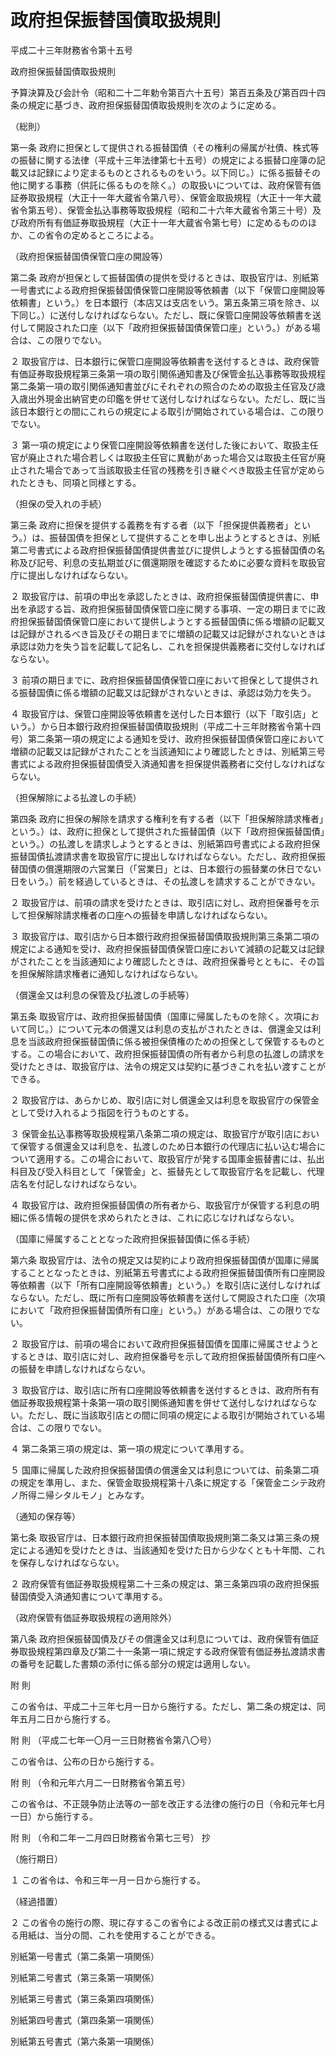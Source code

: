 # 政府担保振替国債取扱規則

平成二十三年財務省令第十五号

政府担保振替国債取扱規則

予算決算及び会計令（昭和二十二年勅令第百六十五号）第百五条及び第百四十四条の規定に基づき、政府担保振替国債取扱規則を次のように定める。

（総則）

第一条 政府に担保として提供される振替国債（その権利の帰属が社債、株式等の振替に関する法律（平成十三年法律第七十五号）の規定による振替口座簿の記載又は記録により定まるものとされるものをいう。以下同じ。）に係る振替その他に関する事務（供託に係るものを除く。）の取扱いについては、政府保管有価証券取扱規程（大正十一年大蔵省令第八号）、保管金取扱規程（大正十一年大蔵省令第五号）、保管金払込事務等取扱規程（昭和二十六年大蔵省令第三十号）及び政府所有有価証券取扱規程（大正十一年大蔵省令第七号）に定めるもののほか、この省令の定めるところによる。

（政府担保振替国債保管口座の開設等）

第二条 政府が担保として振替国債の提供を受けるときは、取扱官庁は、別紙第一号書式による政府担保振替国債保管口座開設等依頼書（以下「保管口座開設等依頼書」という。）を日本銀行（本店又は支店をいう。第五条第三項を除き、以下同じ。）に送付しなければならない。ただし、既に保管口座開設等依頼書を送付して開設された口座（以下「政府担保振替国債保管口座」という。）がある場合は、この限りでない。

２ 取扱官庁は、日本銀行に保管口座開設等依頼書を送付するときは、政府保管有価証券取扱規程第三条第一項の取引関係通知書及び保管金払込事務等取扱規程第二条第一項の取引関係通知書並びにそれぞれの照合のための取扱主任官及び歳入歳出外現金出納官吏の印鑑を併せて送付しなければならない。ただし、既に当該日本銀行との間にこれらの規定による取引が開始されている場合は、この限りでない。

３ 第一項の規定により保管口座開設等依頼書を送付した後において、取扱主任官が廃止された場合若しくは取扱主任官に異動があった場合又は取扱主任官が廃止された場合であって当該取扱主任官の残務を引き継ぐべき取扱主任官が定められたときも、同項と同様とする。

（担保の受入れの手続）

第三条 政府に担保を提供する義務を有する者（以下「担保提供義務者」という。）は、振替国債を担保として提供することを申し出ようとするときは、別紙第二号書式による政府担保振替国債提供書並びに提供しようとする振替国債の名称及び記号、利息の支払期並びに償還期限を確認するために必要な資料を取扱官庁に提出しなければならない。

２ 取扱官庁は、前項の申出を承認したときは、政府担保振替国債提供書に、申出を承認する旨、政府担保振替国債保管口座に関する事項、一定の期日までに政府担保振替国債保管口座において提供しようとする振替国債に係る増額の記載又は記録がされるべき旨及びその期日までに増額の記載又は記録がされないときは承認は効力を失う旨を記載して記名し、これを担保提供義務者に交付しなければならない。

３ 前項の期日までに、政府担保振替国債保管口座において担保として提供される振替国債に係る増額の記載又は記録がされないときは、承認は効力を失う。

４ 取扱官庁は、保管口座開設等依頼書を送付した日本銀行（以下「取引店」という。）から日本銀行政府担保振替国債取扱規則（平成二十三年財務省令第十四号）第二条第一項の規定による通知を受け、政府担保振替国債保管口座において増額の記載又は記録がされたことを当該通知により確認したときは、別紙第三号書式による政府担保振替国債受入済通知書を担保提供義務者に交付しなければならない。

（担保解除による払渡しの手続）

第四条 政府に担保の解除を請求する権利を有する者（以下「担保解除請求権者」という。）は、政府に担保として提供された振替国債（以下「政府担保振替国債」という。）の払渡しを請求しようとするときは、別紙第四号書式による政府担保振替国債払渡請求書を取扱官庁に提出しなければならない。ただし、政府担保振替国債の償還期限の六営業日（「営業日」とは、日本銀行の振替業の休日でない日をいう。）前を経過しているときは、その払渡しを請求することができない。

２ 取扱官庁は、前項の請求を受けたときは、取引店に対し、政府担保番号を示して担保解除請求権者の口座への振替を申請しなければならない。

３ 取扱官庁は、取引店から日本銀行政府担保振替国債取扱規則第三条第二項の規定による通知を受け、政府担保振替国債保管口座において減額の記載又は記録がされたことを当該通知により確認したときは、政府担保番号とともに、その旨を担保解除請求権者に通知しなければならない。

（償還金又は利息の保管及び払渡しの手続等）

第五条 取扱官庁は、政府担保振替国債（国庫に帰属したものを除く。次項において同じ。）について元本の償還又は利息の支払がされたときは、償還金又は利息を当該政府担保振替国債に係る被担保債権のための担保として保管するものとする。この場合において、政府担保振替国債の所有者から利息の払渡しの請求を受けたときは、取扱官庁は、法令の規定又は契約に基づきこれを払い渡すことができる。

２ 取扱官庁は、あらかじめ、取引店に対し償還金又は利息を取扱官庁の保管金として受け入れるよう指図を行うものとする。

３ 保管金払込事務等取扱規程第八条第二項の規定は、取扱官庁が取引店において保管する償還金又は利息を、払渡しのため日本銀行の代理店に払い込む場合について適用する。この場合において、取扱官庁が発する国庫金振替書には、払出科目及び受入科目として「保管金」と、振替先として取扱官庁名を記載し、代理店名を付記しなければならない。

４ 取扱官庁は、政府担保振替国債の所有者から、取扱官庁が保管する利息の明細に係る情報の提供を求められたときは、これに応じなければならない。

（国庫に帰属することとなった政府担保振替国債に係る手続）

第六条 取扱官庁は、法令の規定又は契約により政府担保振替国債が国庫に帰属することとなったときは、別紙第五号書式による政府担保振替国債所有口座開設等依頼書（以下「所有口座開設等依頼書」という。）を取引店に送付しなければならない。ただし、既に所有口座開設等依頼書を送付して開設された口座（次項において「政府担保振替国債所有口座」という。）がある場合は、この限りでない。

２ 取扱官庁は、前項の場合において政府担保振替国債を国庫に帰属させようとするときは、取引店に対し、政府担保番号を示して政府担保振替国債所有口座への振替を申請しなければならない。

３ 取扱官庁は、取引店に所有口座開設等依頼書を送付するときは、政府所有有価証券取扱規程第十条第一項の取引関係通知書を併せて送付しなければならない。ただし、既に当該取引店との間に同項の規定による取引が開始されている場合は、この限りでない。

４ 第二条第三項の規定は、第一項の規定について準用する。

５ 国庫に帰属した政府担保振替国債の償還金又は利息については、前条第二項の規定を準用し、また、保管金取扱規程第十八条に規定する「保管金ニシテ政府ノ所得ニ帰シタルモノ」とみなす。

（通知の保存等）

第七条 取扱官庁は、日本銀行政府担保振替国債取扱規則第二条又は第三条の規定による通知を受けたときは、当該通知を受けた日から少なくとも十年間、これを保存しなければならない。

２ 政府保管有価証券取扱規程第二十三条の規定は、第三条第四項の政府担保振替国債受入済通知書について準用する。

（政府保管有価証券取扱規程の適用除外）

第八条 政府担保振替国債及びその償還金又は利息については、政府保管有価証券取扱規程第四章及び第二十一条第一項に規定する政府保管有価証券払渡請求書の番号を記載した書類の添付に係る部分の規定は適用しない。

附 則

この省令は、平成二十三年七月一日から施行する。ただし、第二条の規定は、同年五月二日から施行する。

附 則 （平成二七年一〇月一三日財務省令第八〇号）

この省令は、公布の日から施行する。

附 則 （令和元年六月二一日財務省令第五号）

この省令は、不正競争防止法等の一部を改正する法律の施行の日（令和元年七月一日）から施行する。

附 則 （令和二年一二月四日財務省令第七三号） 抄

（施行期日）

１ この省令は、令和三年一月一日から施行する。

（経過措置）

２ この省令の施行の際、現に存するこの省令による改正前の様式又は書式による用紙は、当分の間、これを使用することができる。

別紙第一号書式（第二条第一項関係）

[](/./pict/H23F14001000015_2103251503_001.pdf)

別紙第二号書式（第三条第一項関係）

[](/./pict/H23F14001000015_2103251503_002.pdf)

別紙第三号書式（第三条第四項関係）

[](/./pict/H23F14001000015_2103251503_003.pdf)

別紙第四号書式（第四条第一項関係）

[](/./pict/H23F14001000015_2103251503_004.pdf)

別紙第五号書式（第六条第一項関係）

[](/./pict/H23F14001000015_2103251503_005.pdf)
